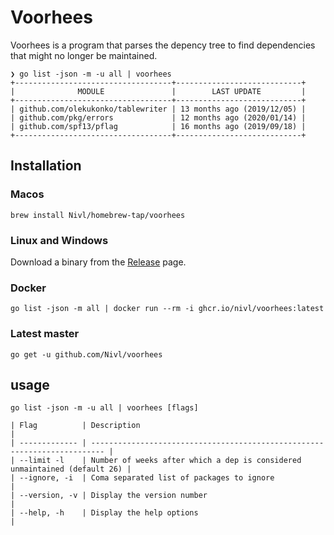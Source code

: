 # Voorhees

Voorhees is a program that parses the depency tree to find dependencies that
might no longer be maintained.

```
❯ go list -json -m -u all | voorhees
+-----------------------------------+----------------------------+
|              MODULE               |        LAST UPDATE         |
+-----------------------------------+----------------------------+
| github.com/olekukonko/tablewriter | 13 months ago (2019/12/05) |
| github.com/pkg/errors             | 12 months ago (2020/01/14) |
| github.com/spf13/pflag            | 16 months ago (2019/09/18) |
+-----------------------------------+----------------------------+
```

## Installation

### Macos

```
brew install Nivl/homebrew-tap/voorhees
```

### Linux and Windows

Download a binary from the [Release](https://github.com/Nivl/voorhees/releases) page.

### Docker

```
go list -json -m all | docker run --rm -i ghcr.io/nivl/voorhees:latest
```

### Latest master

```
go get -u github.com/Nivl/voorhees
```

## usage

```
go list -json -m -u all | voorhees [flags]

| Flag          | Description                                                               |
| ------------- | ------------------------------------------------------------------------- |
| --limit -l    | Number of weeks after which a dep is considered unmaintained (default 26) |
| --ignore, -i  | Coma separated list of packages to ignore                                 |
| --version, -v | Display the version number                                                |
| --help, -h    | Display the help options                                                  |
```
